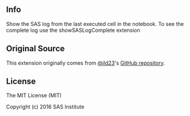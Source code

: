 ## Info
Show the SAS log from the last executed cell in the notebook. To see the complete log use the showSASLogComplete extension

## Original Source
This extension originally comes from [@jld23](https://github.com/jld23)'s [GitHub repository](https://github.com/jld23/IPython-notebook-extensions).


## License

The MIT License (MIT)

Copyright (c) 2016 SAS Institute

